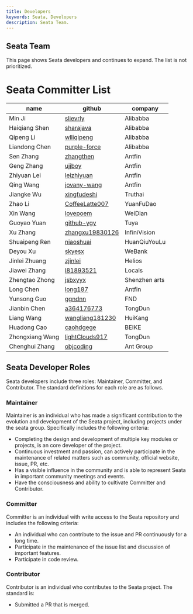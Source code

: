 ```yaml
---
title: Developers
keywords: Seata, Developers
description: Seata Team.
---
```


## Seata Team

This page shows Seata developers and continues to expand. The list is not prioritized.

# Seata Committer List

| name   | github          | company             |
| ------ | --------------- | --------------- |
| Min Ji   | [slievrly](https://github.com/slievrly)        | Alibabba        |
| Haiqiang Shen | [sharajava](https://github.com/sharajava)       | Alibabba        |
| Qipeng Li| [wlliqipeng](https://github.com/wlliqipeng)      | Alibabba        |
| Liandong Chen | [purple-force](https://github.com/purple-force)    | Alibabba        |
| Sen Zhang   | [zhangthen](https://github.com/zhangthen)       | Antfin          |
| Geng Zhang   | [ujjboy](https://github.com/ujjboy)          | Antfin          |
| Zhiyuan Lei | [leizhiyuan](https://github.com/leizhiyuan)      | Antfin          |
| Qing Wang   | [jovany-wang](https://github.com/jovany-wang)     | Antfin          |
| Jiangke Wu | [xingfudeshi](https://github.com/xingfudeshi)     | Truthai         |
| Zhao Li   | [CoffeeLatte007](https://github.com/CoffeeLatte007)  | YuanFuDao       |
| Xin Wang   | [lovepoem](https://github.com/lovepoem)        | WeiDian         |
| Guoyao Yuan | [github-ygy](https://github.com/github-ygy)      | Tuya            |
| Xu Zhang   | [zhangxu19830126](https://github.com/zhangxu19830126) | InfiniVision    |
| Shuaipeng Ren | [niaoshuai](https://github.com/niaoshuai)       | HuanQiuYouLu    |
| Deyou Xu | [skyesx](https://github.com/skyesx)          | WeBank          |
| Jinlei Zhuang | [zjinlei](https://github.com/zjinlei)         | Helios          |
| Jiawei Zhang | [l81893521](https://github.com/l81893521)       | Locals          |
| Zhengtao Zhong | [jsbxyyx](https://github.com/jsbxyyx)         | Shenzhen arts   |
| Long Chen   | [long187](https://github.com/long187)         | Antfin          |
| Yunsong Guo | [ggndnn](https://github.com/ggndnn)         | FND          |
| Jianbin Chen | [a364176773](https://github.com/a364176773) | TongDun |
| Liang Wang | [wangliang181230](https://github.com/wangliang181230) | HuiKang |
| Huadong Cao | [caohdgege](https://github.com/caohdgege) | BEIKE |
| Zhongxiang Wang | [lightClouds917](https://github.com/lightClouds917) | TongDun |
| Chenghui Zhang | [objcoding](https://github.com/objcoding) | Ant Group |

## Seata Developer Roles

Seata developers include three roles: Maintainer, Committer, and Contributor. The standard definitions for each role are as follows.

### Maintainer

Maintainer is an individual who has made a significant contribution to the evolution and development of the Seata project, including projects under the seata group. Specifically includes the following criteria:

*   Completing the design and development of multiple key modules or projects, is an core developer of the project.
*   Continuous investment and passion, can actively participate in the maintenance of related matters such as community, official website, issue, PR, etc.
*   Has a visible influence in the community and is able to represent Seata in important community meetings and events.
*   Have the consciousness and ability to cultivate Committer and Contributor.

### Committer

Committer is an individual with write access to the Seata repository and includes the following criteria:

*   An individual who can contribute to the issue and PR continuously for a long time.
*   Participate in the maintenance of the issue list and discussion of important features.
*   Participate in code review.

### Contributor

Contributor is an individual who contributes to the Seata project. The standard is:

*   Submitted a PR that is merged.


